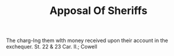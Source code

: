 ---
title: Apposal Of Sheriffs
letter: A
permalink: "/definitions/apposal-of-sheriffs.html"
body: The charg-Ing them wlth money received upon their account in the exchequer.
  St. 22 & 23 Car. II.; Cowell
published_at: '2018-07-07'
source: Black's Law Dictionary
layout: post
---